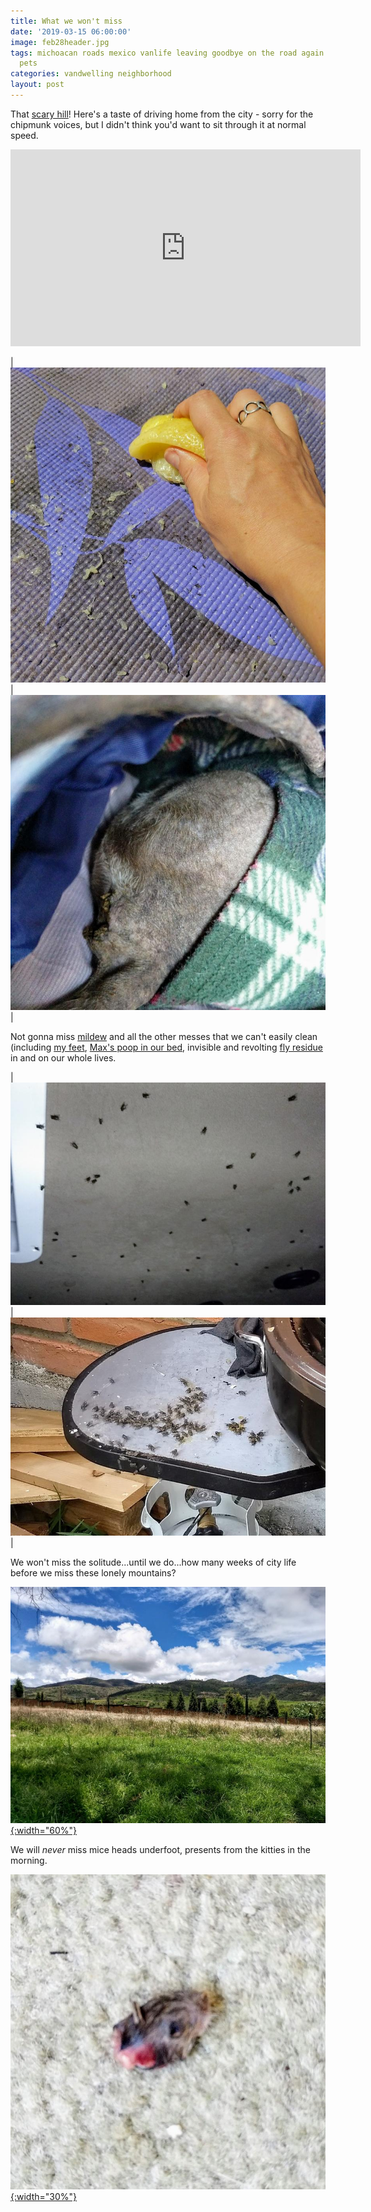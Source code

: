 ```yaml
---
title: What we won't miss
date: '2019-03-15 06:00:00'
image: feb28header.jpg
tags: michoacan roads mexico vanlife leaving goodbye on the road again journey dogs
  pets
categories: vandwelling neighborhood
layout: post
---
```


That [scary hill](https://reverdecer.annalisagross.com/2018/09/02/la-colina-de-la-muerte/)! Here's a taste of driving home from the city - sorry for the chipmunk voices, but I didn't think you'd want to sit through it at normal speed.

<iframe width="560" height="315" src="https://www.youtube-nocookie.com/embed/-xbqAGkzkfE" frameborder="0" allow="accelerometer; autoplay; encrypted-media; gyroscope; picture-in-picture" allowfullscreen></iframe>

<br>

| [![](/images/lemon_yoga_.jpg)](/images/lemon_yoga.jpg) | [![](/images/max_butt_.jpg)](/images/max_butt.jpg) |

Not gonna miss [mildew](https://reverdecer.annalisagross.com/2019/03/11/mildew/) and all the other messes that we can't easily clean (including [my feet](https://reverdecer.annalisagross.com/2018/12/12/getting-our-mexico-bodies-back/), [Max's poop in our bed](https://reverdecer.annalisagross.com/2018/07/11/clean/), invisible and revolting [fly residue](https://reverdecer.annalisagross.com/2019/02/01/fly-catching/) in and on our whole lives.

| [![](/images/van_moscas_.jpg)](/images/van_moscas.jpg) | [![](/images/moscas_.jpg)](/images/moscas.jpg) |


We won't miss the solitude...until we do...how many weeks of city life before we miss these lonely mountains?

[![](/images/eastish_hills_.jpg){:width="60%"}](/images/eastish_hills.jpg)

We will *never* miss mice heads underfoot, presents from the kitties in the morning.

[![](/images/mouse_head_.jpg){:width="30%"}](/images/mouse_head.jpg)